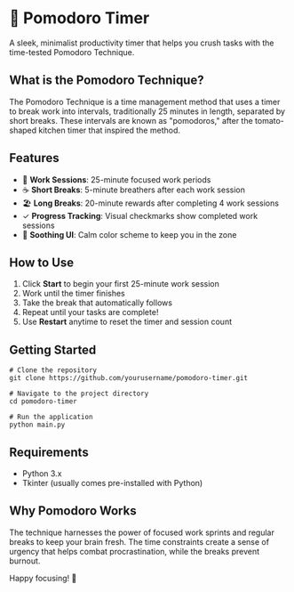 # 🍅 Pomodoro Timer

A sleek, minimalist productivity timer that helps you crush tasks with the time-tested Pomodoro Technique.

## What is the Pomodoro Technique?

The Pomodoro Technique is a time management method that uses a timer to break work into intervals, traditionally 25 minutes in length, separated by short breaks. These intervals are known as "pomodoros," after the tomato-shaped kitchen timer that inspired the method.

## Features

- 🍅 **Work Sessions**: 25-minute focused work periods
- ☕ **Short Breaks**: 5-minute breathers after each work session
- 🏖️ **Long Breaks**: 20-minute rewards after completing 4 work sessions
- ✓ **Progress Tracking**: Visual checkmarks show completed work sessions
- 🎨 **Soothing UI**: Calm color scheme to keep you in the zone

## How to Use

1. Click **Start** to begin your first 25-minute work session
2. Work until the timer finishes
3. Take the break that automatically follows
4. Repeat until your tasks are complete!
5. Use **Restart** anytime to reset the timer and session count

## Getting Started

```
# Clone the repository
git clone https://github.com/yourusername/pomodoro-timer.git

# Navigate to the project directory
cd pomodoro-timer

# Run the application
python main.py
```

## Requirements

- Python 3.x
- Tkinter (usually comes pre-installed with Python)

## Why Pomodoro Works

The technique harnesses the power of focused work sprints and regular breaks to keep your brain fresh. The time constraints create a sense of urgency that helps combat procrastination, while the breaks prevent burnout.

Happy focusing! 🍅
